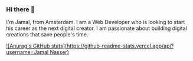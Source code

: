 ### Hi there 👋

I'm Jamal, from Amsterdam. I am a Web Developer who is looking to start his career as the next digital creator. I am passionate about building digital creations that save people's time. 

[![Anurag's GitHub stats](https://github-readme-stats.vercel.app/api?username=Jamal Nasser)](https://github.com/jamal-nasser/github-readme-stats)









<!--
**jamal-nasser/jamal-nasser** is a ✨ _special_ ✨ repository because its `README.md` (this file) appears on your GitHub profile.

Here are some ideas to get you started:

- 🔭 I’m currently working on ...
- 🌱 I’m currently learning ...
- 👯 I’m looking to collaborate on ...
- 🤔 I’m looking for help with ...
- 💬 Ask me about ...
- 📫 How to reach me: ...
- 😄 Pronouns: ...
- ⚡ Fun fact: ...
-->
